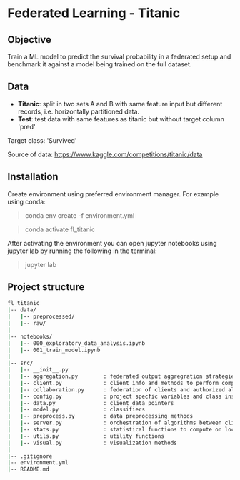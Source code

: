 # Federated Learning - Titanic

## Objective
Train a ML model to predict the survival probability in a federated setup and benchmark it against a model being trained on the full dataset.

## Data
- **Titanic**: split in two sets A and B with same feature input but different records, i.e. horizontally partitioned data.
- **Test**: test data with same features as titanic but without target column 'pred'

Target class: 'Survived'

Source of data: https://www.kaggle.com/competitions/titanic/data

## Installation
Create environment using preferred environment manager. For example using conda:
> conda env create -f environment.yml

> conda activate fl_titanic

After activating the environment you can open jupyter notebooks using jupyter lab by running the following in the terminal:
> jupyter lab

## Project structure
```bash
fl_titanic
|-- data/ 
|	|-- preprocessed/
|	|-- raw/	
|								
|-- notebooks/											
|	|-- 000_exploratory_data_analysis.ipynb				
|	|-- 001_train_model.ipynb							
|
|-- src/											    
|	|-- __init__.py
|	|-- aggregation.py    	  : federated output aggregration strategies       
|	|-- client.py             : client info and methods to perform computations on client data    
|	|-- collaboration.py      : federation of clients and authorized algorithms                                   
|	|-- config.py             : project specfic variables and class instances
|	|-- data.py           	  : client data pointers
|	|-- model.py          	  : classifiers       
|	|-- preprocess.py         : data preprocessing methods
|	|-- server.py         	  : orchestration of algorithms between clients 
|	|-- stats.py          	  : statistical functions to compute on local data                      
|	|-- utils.py              : utility functions                                    
|	|-- visual.py             : visualization methods                                    
|
|-- .gitignore                                  
|-- environment.yml										
|-- README.md
```